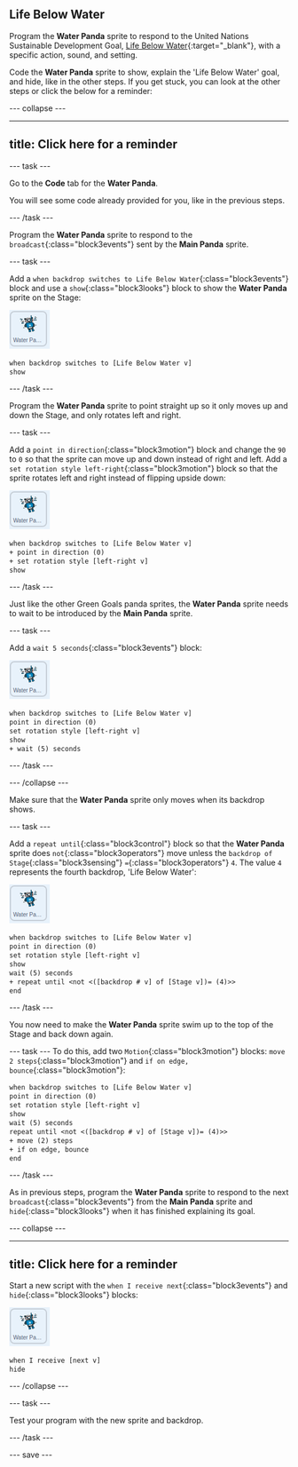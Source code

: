 ## Life Below Water

Program the **Water Panda** sprite to respond to the United Nations Sustainable Development Goal, [Life Below Water](https://www.undp.org/content/undp/en/home/sustainable-development-goals/goal-14-life-below-water.html){:target="\_blank"}, with a specific action, sound, and setting.

Code the **Water Panda** sprite to show, explain the 'Life Below Water' goal, and hide, like in the other steps. If you get stuck, you can look at the other steps or click the below for a reminder:

--- collapse ---

---
title: Click here for a reminder
---

--- task ---

Go to the **Code** tab for the **Water Panda**.

You will see some code already provided for you, like in the previous steps.

--- /task ---

Program the **Water Panda** sprite to respond to the `broadcast`{:class="block3events"} sent by the **Main Panda** sprite.

--- task ---

Add a `when backdrop switches to Life Below Water`{:class="block3events"} block and use a `show`{:class="block3looks"} block to show the **Water Panda** sprite on the Stage:

![image of the Water Panda sprite](images/waterpanda-sprite.png)

```blocks3
when backdrop switches to [Life Below Water v]
show
```

--- /task ---

Program the **Water Panda** sprite to point straight up so it only moves up and down the Stage, and only rotates left and right.

--- task ---

Add a `point in direction`{:class="block3motion"} block and change the `90` to `0` so that the sprite can move up and down instead of right and left. Add a `set rotation style left-right`{:class="block3motion"} block so that the sprite rotates left and right instead of flipping upside down:

![image of the Water Panda sprite](images/waterpanda-sprite.png)

```blocks3
when backdrop switches to [Life Below Water v]
+ point in direction (0)
+ set rotation style [left-right v]
show
```

--- /task ---

Just like the other Green Goals panda sprites, the **Water Panda** sprite needs to wait to be introduced by the **Main Panda** sprite.

--- task ---

Add a `wait 5 seconds`{:class="block3events"} block:

![image of the Water Panda sprite](images/waterpanda-sprite.png)

```blocks3
when backdrop switches to [Life Below Water v]
point in direction (0)
set rotation style [left-right v]
show
+ wait (5) seconds
```

--- /task ---

--- /collapse ---

Make sure that the **Water Panda** sprite only moves when its backdrop shows.

--- task ---

Add a `repeat until`{:class="block3control"} block so that the **Water Panda** sprite does `not`{:class="block3operators"} move unless the `backdrop of Stage`{:class="block3sensing"} `=`{:class="block3operators"} `4`. The value `4` represents the fourth backdrop, 'Life Below Water':

![image of the Water Panda sprite](images/waterpanda-sprite.png)

```blocks3
when backdrop switches to [Life Below Water v]
point in direction (0)
set rotation style [left-right v]
show
wait (5) seconds
+ repeat until <not <([backdrop # v] of [Stage v])= (4)>>
end
```
--- /task ---

You now need to make the **Water Panda** sprite swim up to the top of the Stage and back down again.

--- task ---
To do this, add two `Motion`{:class="block3motion"} blocks: `move 2 steps`{:class="block3motion"} and `if on edge, bounce`{:class="block3motion"}:

```blocks3
when backdrop switches to [Life Below Water v]
point in direction (0)
set rotation style [left-right v]
show
wait (5) seconds
repeat until <not <([backdrop # v] of [Stage v])= (4)>>
+ move (2) steps
+ if on edge, bounce
end
```

--- /task ---

As in previous steps, program the **Water Panda** sprite to respond to the next `broadcast`{:class="block3events"} from the **Main Panda** sprite and `hide`{:class="block3looks"} when it has finished explaining its goal.

--- collapse ---

---
title: Click here for a reminder
---

Start a new script with the `when I receive next`{:class="block3events"} and `hide`{:class="block3looks"} blocks:

![image of the Water Panda sprite](images/waterpanda-sprite.png)

```blocks3
when I receive [next v]
hide
```

--- /collapse ---

--- task ---

Test your program with the new sprite and backdrop.

--- /task ---

--- save ---
